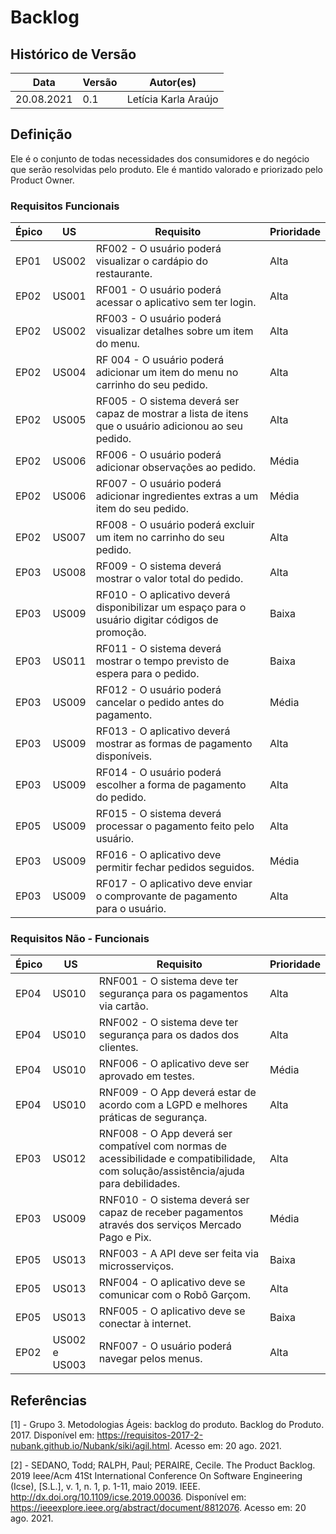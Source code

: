 # Backlog

## Histórico de Versão

| Data | Versão | Autor(es) |
| -------- | -------- | -------- |
| 20.08.2021 | 0.1 | Letícia Karla Araújo |

## Definição

Ele é o conjunto de todas necessidades dos consumidores e do negócio que serão resolvidas pelo produto. Ele é mantido valorado e priorizado pelo Product Owner.

### Requisitos Funcionais 



| Épico | US | Requisito | Prioridade |
| -------- | -------- | -------- | -------- | 
| EP01 | US002 | RF002 - O usuário poderá visualizar o cardápio do restaurante. | Alta |
| EP02 | US001 | RF001 - O usuário poderá acessar o aplicativo sem ter login. | Alta |
| EP02 | US002 | RF003 - O usuário poderá visualizar detalhes sobre um item do menu. | Alta |
| EP02 | US004 | RF 004 - O usuário poderá adicionar um item do menu no carrinho do seu pedido. | Alta |
| EP02 | US005 | RF005 - O sistema deverá ser capaz de mostrar a lista de itens que o usuário adicionou ao seu pedido.  | Alta |
| EP02 | US006 | RF006 - O usuário poderá adicionar observações ao pedido. | Média |
| EP02 | US006 | RF007 - O usuário poderá adicionar ingredientes extras a um item do seu pedido. | Média |
| EP02 | US007 | RF008 - O usuário poderá excluir um item no carrinho do seu pedido. | Alta |
| EP03 | US008 | RF009 - O sistema deverá mostrar o valor total do pedido. | Alta |
| EP03 | US009 | RF010 - O aplicativo deverá disponibilizar um espaço para o usuário digitar códigos de promoção. | Baixa |
| EP03 | US011 | RF011 - O sistema deverá mostrar o tempo previsto de espera para o pedido. | Baixa |
| EP03 | US009 | RF012 - O usuário poderá cancelar o pedido antes do pagamento. | Média |
| EP03 | US009 | RF013 - O aplicativo deverá mostrar as formas de pagamento disponíveis. | Alta |
| EP03 | US009 | RF014 - O usuário poderá escolher a forma de pagamento do pedido. | Alta |
| EP05 | US009 | RF015 - O sistema deverá processar o pagamento feito pelo usuário. | Alta |
| EP03 | US009 | RF016 - O aplicativo deve permitir fechar pedidos seguidos. | Média |
| EP03 | US009 | RF017 - O aplicativo deve enviar o comprovante de pagamento para o usuário. | Alta |

### Requisitos Não - Funcionais

| Épico | US | Requisito | Prioridade |
| -------- | -------- | -------- | -------- | 
| EP04 | US010 | RNF001 -  O sistema deve ter segurança para os pagamentos via cartão. | Alta |
| EP04 | US010 | RNF002 - O sistema deve ter segurança para os dados dos clientes. | Alta |
| EP04 | US010 | RNF006 -  O aplicativo deve ser aprovado em testes. | Média |
| EP04 | US010 | RNF009 - O App deverá estar de acordo com a LGPD e melhores práticas de segurança. | Alta |
| EP03 | US012 | RNF008 - O App deverá ser compatível com normas de acessibilidade e compatibilidade, com solução/assistência/ajuda para debilidades. | Alta |
| EP03 | US009 | RNF010 - O sistema deverá ser capaz de receber pagamentos através dos serviços Mercado Pago e Pix. | Média |
| EP05 | US013 | RNF003 - A API deve ser feita via microsserviços. | Baixa |
| EP05 | US013 | RNF004 - O aplicativo deve se comunicar com o Robô Garçom. | Alta |
| EP05 | US013 | RNF005 - O aplicativo deve se conectar à internet. | Baixa |
| EP02 | US002 e US003 | RNF007 - O usuário poderá navegar pelos menus. | Alta |


## Referências
[1] - Grupo 3. Metodologias Ágeis: backlog do produto. Backlog do Produto. 2017. Disponível em: https://requisitos-2017-2-nubank.github.io/Nubank/siki/agil.html. Acesso em: 20 ago. 2021.

[2] - SEDANO, Todd; RALPH, Paul; PERAIRE, Cecile. The Product Backlog. 2019 Ieee/Acm 41St International Conference On Software Engineering (Icse), [S.L.], v. 1, n. 1, p. 1-11, maio 2019. IEEE. http://dx.doi.org/10.1109/icse.2019.00036. Disponível em: https://ieeexplore.ieee.org/abstract/document/8812076. Acesso em: 20 ago. 2021.
